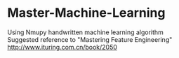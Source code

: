 # Master-Machine-Learning
Using Nmupy handwritten machine learning algorithm  
Suggested reference to "Mastering Feature Engineering"   
http://www.ituring.com.cn/book/2050
